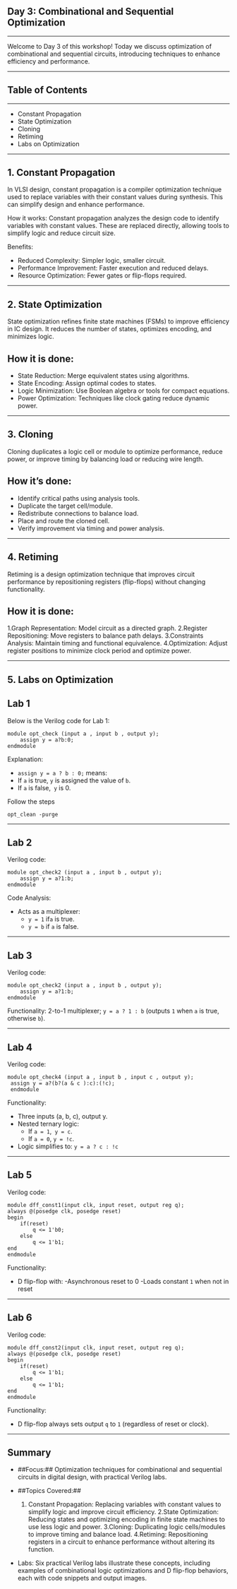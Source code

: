 ## Day 3: Combinational and Sequential Optimization
---

Welcome to Day 3 of this workshop! Today we discuss optimization of combinational and sequential circuits, introducing techniques to enhance efficiency and performance.

---

## Table of Contents
---
-  Constant Propagation
-  State Optimization
-  Cloning
-  Retiming
-  Labs on Optimization
 
---

## 1. Constant Propagation

In VLSI design, constant propagation is a compiler optimization technique used to replace variables with their constant values during synthesis. This can simplify design and enhance performance.

How it works:
Constant propagation analyzes the design code to identify variables with constant values. These are replaced directly, allowing tools to simplify logic and reduce circuit size.

Benefits:

 - Reduced Complexity: Simpler logic, smaller circuit.
 - Performance Improvement: Faster execution and reduced delays.
 - Resource Optimization: Fewer gates or flip-flops required.

---

## 2. State Optimization

State optimization refines finite state machines (FSMs) to improve efficiency in IC design. It reduces the number of states, optimizes encoding, and minimizes logic.

## How it is done:

- State Reduction: Merge equivalent states using algorithms.
- State Encoding: Assign optimal codes to states.
- Logic Minimization: Use Boolean algebra or tools for compact equations.
- Power Optimization: Techniques like clock gating reduce dynamic power.
---
## 3. Cloning

Cloning duplicates a logic cell or module to optimize performance, reduce power, or improve timing by balancing load or reducing wire length.

## How it’s done:

- Identify critical paths using analysis tools.
- Duplicate the target cell/module.
- Redistribute connections to balance load.
- Place and route the cloned cell.
- Verify improvement via timing and power analysis.
---
## 4. Retiming
Retiming is a design optimization technique that improves circuit performance by repositioning registers (flip-flops) without changing functionality.

## How it is done:

 1.Graph Representation: Model circuit as a directed graph.
 2.Register Repositioning: Move registers to balance path delays.
 3.Constraints Analysis: Maintain timing and functional equivalence.
 4.Optimization: Adjust register positions to minimize clock period and optimize power.

---
## 5. Labs on Optimization

## Lab 1
Below is the Verilog code for Lab 1:
```
module opt_check (input a , input b , output y);
	assign y = a?b:0;
endmodule
```
Explanation:

- ```assign y = a ? b : 0;``` means:
- If ```a``` is true, ```y``` is assigned the value of ```b```.
- If ```a``` is false,``` y``` is 0.

Follow the steps 
```
opt_clean -purge
```


---
## Lab 2
 Verilog code:
```
module opt_check2 (input a , input b , output y);
	assign y = a?1:b;
endmodule
```
Code Analysis:

- Acts as a multiplexer:
  - ```y = 1``` if```a``` is true.
  - ```y = b``` if ```a``` is false.


---
## Lab 3
Verilog code:
```
module opt_check2 (input a , input b , output y);
	assign y = a?1:b;
endmodule
```
Functionality:
2-to-1 multiplexer; ```y = a ? 1 : b``` (outputs ```1``` when ```a``` is true, otherwise ```b```).


---
## Lab 4
Verilog code:
```
module opt_check4 (input a , input b , input c , output y);
 assign y = a?(b?(a & c ):c):(!c);
 endmodule
```
Functionality:

 - Three inputs (a, b, c), output y.
 - Nested ternary logic:
    - If ```a = 1```,``` y = c```.
    - If ```a = 0```, ```y = !c```.
- Logic simplifies to:
  ```y = a ? c : !c```


---
## Lab 5
Verilog code:
```
module dff_const1(input clk, input reset, output reg q);
always @(posedge clk, posedge reset)
begin
	if(reset)
		q <= 1'b0;
	else
		q <= 1'b1;
end
endmodule
```
Functionality:

- D flip-flop with:
   -Asynchronous reset to 0
   -Loads constant ```1``` when not in reset

---
## Lab 6
Verilog code:
```
module dff_const2(input clk, input reset, output reg q);
always @(posedge clk, posedge reset)
begin
	if(reset)
		q <= 1'b1;
	else
		q <= 1'b1;
end
endmodule
```
Functionality:

- D flip-flop always sets output ```q``` to ```1``` (regardless of reset or clock).

---
## Summary
- ##Focus:## Optimization techniques for combinational and sequential circuits in digital design, with practical Verilog labs.

- ##Topics Covered:##

  1. Constant Propagation: Replacing variables with constant values to simplify logic and           improve circuit efficiency.
  2.State Optimization: Reducing states and optimizing encoding in finite state machines to use     less logic and power.
  3.Cloning: Duplicating logic cells/modules to improve timing and balance load.
  4.Retiming: Repositioning registers in a circuit to enhance performance without altering its      function.
- Labs: Six practical Verilog labs illustrate these concepts, including examples of combinational logic optimizations and D flip-flop behaviors, each with code snippets and output images.
